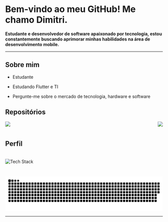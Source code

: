 # Bem-vindo ao meu GitHub! Me chamo Dimitri.
**Estudante e desenvolvedor de software apaixonado por tecnologia, estou constantemente buscando aprimorar minhas habilidades na área de desenvolvimento mobile.**

---

## Sobre mim

* Estudante

* Estudando Flutter e TI

* Pergunte-me sobre o mercado de tecnologia, hardware e software

## Repositórios
<div>
  <a href="https://github.com/Dimitri-Matheus/Minidex" target="_blank"><img src="https://github-readme-stats-dimitri-matheus.vercel.app/api/pin/?username=Dimitri-Matheus&repo=Minidex&theme=dark&show_owner=false&hide_border=false&bg_color=0d1117&text_color=ffffff&icon_color=407BFF&title_color=ffffff&border_color=191d24" target="_blank"></a>
  <a href="https://github.com/Dimitri-Matheus/Simpliclima" target="_blank"><img src="https://github-readme-stats-dimitri-matheus.vercel.app/api/pin/?username=Dimitri-Matheus&repo=Simpliclima&theme=dark&show_owner=false&hide_border=false&bg_color=0d1117&text_color=ffffff&icon_color=407BFF&title_color=ffffff&border_color=191d24" target="_blank" align="right"></a>
</div>

#

## Perfil
<div>
  <div style="display: inline_block"></div><br>
    <img height="100" width="1000" align="center" alt="Tech Stack" src="https://github-readme-tech-stack.vercel.app/api/cards?title=Tech+Stack&align=center&titleAlign=center&lineCount=1&theme=github_dark_green&hideBg=true&bg=%230D1117&badge=%23161B22&border=%2321262D&titleColor=%23407BFF&line1=python%2CPython%2Cffffff%3Bflutter%2Cflutter%2Cffffff%3Bdart%2Cdart%2Cffffff%3Bjavascript%2Cjavascript%2Cffffff%3B" />
</div>

#

![snake gif](https://github.com/Dimitri-Matheus/Dimitri-Matheus/blob/output/github-contribution-grid-snake-dark.svg)

---
